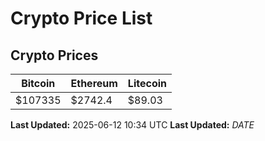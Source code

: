 # Crypto Price List

## Crypto Prices
| Bitcoin | Ethereum | Litecoin |
| ------- | -------- | -------- |
| $107335 | $2742.4 | $89.03 |
**Last Updated:** 2025-06-12 10:34 UTC
**Last Updated:** $DATE$
